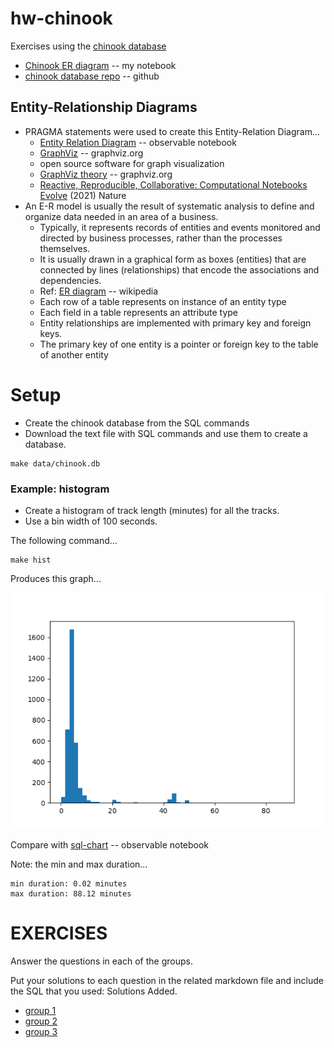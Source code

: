 
# hw-chinook

Exercises using the [chinook database](https://github.com/lerocha/chinook-database)

* [Chinook ER diagram](https://observablehq.com/@pbogden/chinook-er-diagram) -- my notebook
* [chinook database repo](https://github.com/lerocha/chinook-database/) -- github

## Entity-Relationship Diagrams

* PRAGMA statements were used to create this Entity-Relation Diagram...
  * [Entity Relation Diagram](https://observablehq.com/d/2edf02959e5d03fe) -- observable notebook
  * [GraphViz](https://www.graphviz.org/) -- graphviz.org
  * open source software for graph visualization
  * [GraphViz theory](https://graphviz.org/theory/) -- graphviz.org
  * [Reactive, Reproducible, Collaborative: Computational Notebooks Evolve](nature_article.pdf) (2021) Nature
* An E-R model is usually the result of systematic analysis to define and organize data needed in an area of a business.
  * Typically, it represents records of entities and events monitored and directed by business processes,
  rather than the processes themselves.
  * It is usually drawn in a graphical form as boxes (entities) that are connected by lines (relationships)
  that encode the associations and dependencies.
  * Ref: [ER diagram](https://en.wikipedia.org/wiki/Entity%E2%80%93relationship_model) -- wikipedia
  * Each row of a table represents on instance of an entity type
  * Each field in a table represents an attribute type
  * Entity relationships are implemented with primary key and foreign keys.
  * The primary key of one entity is a pointer or foreign key to the table of another entity

# Setup

* Create the chinook database from the SQL commands
* Download the text file with SQL commands and use them to create a database.

```
make data/chinook.db
```

### Example: histogram

* Create a histogram of track length (minutes) for all the tracks. 
* Use a bin width of 100 seconds.

The following command...
```
make hist
```
Produces this graph...

<img src="figs/hist.png">

Compare with [sql-chart](https://observablehq.com/@observablehq/sql-chart) -- observable notebook

Note: the min and max duration...
```
min duration: 0.02 minutes
max duration: 88.12 minutes
```

# EXERCISES

Answer the questions in each of the groups. 


Put your solutions to each question in the related markdown file and include the SQL that you used: Solutions Added.

* [group 1](group1.md)
* [group 2](group2.md)
* [group 3](group3.md)
